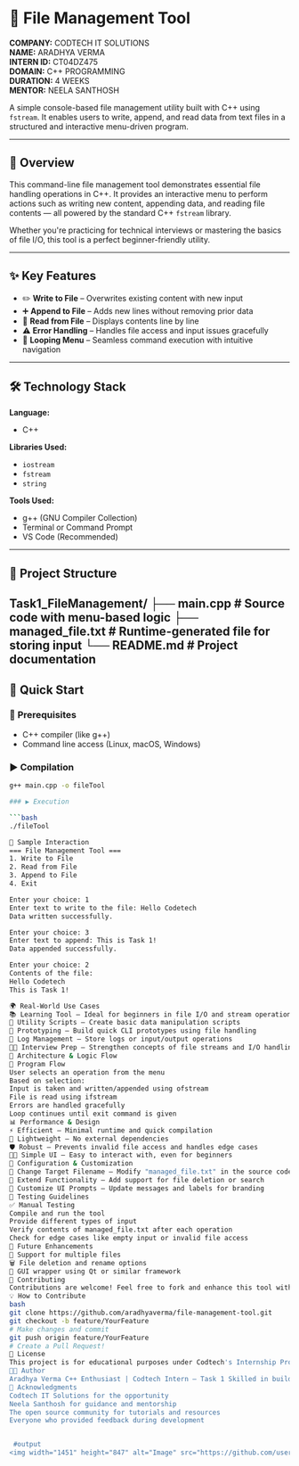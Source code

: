 # 📂 File Management Tool

**COMPANY:** CODTECH IT SOLUTIONS  
**NAME:** ARADHYA VERMA  
**INTERN ID:** CT04DZ475  
**DOMAIN:** C++ PROGRAMMING  
**DURATION:** 4 WEEKS  
**MENTOR:** NEELA SANTHOSH  

A simple console-based file management utility built with C++ using `fstream`. It enables users to write, append, and read data from text files in a structured and interactive menu-driven program.

---

## 🚀 Overview

This command-line file management tool demonstrates essential file handling operations in C++. It provides an interactive menu to perform actions such as writing new content, appending data, and reading file contents — all powered by the standard C++ `fstream` library.

Whether you're practicing for technical interviews or mastering the basics of file I/O, this tool is a perfect beginner-friendly utility.

---

## ✨ Key Features

- ✏️ **Write to File** – Overwrites existing content with new input  
- ➕ **Append to File** – Adds new lines without removing prior data  
- 📖 **Read from File** – Displays contents line by line  
- ⚠️ **Error Handling** – Handles file access and input issues gracefully  
- 🔁 **Looping Menu** – Seamless command execution with intuitive navigation  

---

## 🛠️ Technology Stack

**Language:**  
- C++

**Libraries Used:**  
- `iostream`  
- `fstream`  
- `string`

**Tools Used:**  
- g++ (GNU Compiler Collection)  
- Terminal or Command Prompt  
- VS Code (Recommended)

---

## 📁 Project Structure
Task1_FileManagement/ ├── main.cpp  # Source code with menu-based logic ├── managed_file.txt # Runtime-generated file for storing input └── README.md  # Project documentation
---

## 🚀 Quick Start

### 🔧 **Prerequisites**
- C++ compiler (like g++)
- Command line access (Linux, macOS, Windows)

### ▶️ **Compilation**

```bash
g++ main.cpp -o fileTool

### ▶️ Execution

```bash
./fileTool

🧪 Sample Interaction
=== File Management Tool ===
1. Write to File
2. Read from File
3. Append to File
4. Exit

Enter your choice: 1
Enter text to write to the file: Hello Codetech
Data written successfully.

Enter your choice: 3
Enter text to append: This is Task 1!
Data appended successfully.

Enter your choice: 2
Contents of the file:
Hello Codetech
This is Task 1!

🌍 Real-World Use Cases
📚 Learning Tool – Ideal for beginners in file I/O and stream operations
🔧 Utility Scripts – Create basic data manipulation scripts
🧪 Prototyping – Build quick CLI prototypes using file handling
📁 Log Management – Store logs or input/output operations
🧑‍💻 Interview Prep – Strengthen concepts of file streams and I/O handling
🧠 Architecture & Logic Flow
📌 Program Flow
User selects an operation from the menu
Based on selection:
Input is taken and written/appended using ofstream
File is read using ifstream
Errors are handled gracefully
Loop continues until exit command is given
📊 Performance & Design
⚡ Efficient – Minimal runtime and quick compilation
🎯 Lightweight – No external dependencies
🛡️ Robust – Prevents invalid file access and handles edge cases
👨‍💻 Simple UI – Easy to interact with, even for beginners
🔧 Configuration & Customization
📝 Change Target Filename – Modify "managed_file.txt" in the source code
🧱 Extend Functionality – Add support for file deletion or search
🎨 Customize UI Prompts – Update messages and labels for branding
🧪 Testing Guidelines
✅ Manual Testing
Compile and run the tool
Provide different types of input
Verify contents of managed_file.txt after each operation
Check for edge cases like empty input or invalid file access
🚧 Future Enhancements
📁 Support for multiple files
🗑️ File deletion and rename options
🧃 GUI wrapper using Qt or similar framework
🤝 Contributing
Contributions are welcome! Feel free to fork and enhance this tool with new features or optimizations.
💡 How to Contribute
bash
git clone https://github.com/aradhyaverma/file-management-tool.git
git checkout -b feature/YourFeature
# Make changes and commit
git push origin feature/YourFeature
# Create a Pull Request!
📄 License
This project is for educational purposes under Codtech's Internship Program. Refer to the LICENSE file for usage terms.
👨‍💻 Author
Aradhya Verma C++ Enthusiast | Codtech Intern – Task 1 Skilled in building structured console tools and mastering core C++ concepts
🙏 Acknowledgments
Codtech IT Solutions for the opportunity
Neela Santhosh for guidance and mentorship
The open source community for tutorials and resources
Everyone who provided feedback during development


 #output
<img width="1451" height="847" alt="Image" src="https://github.com/user-attachments/assets/eb7a38c5-e8cc-4ef6-b48d-7946ef887141" /> 
